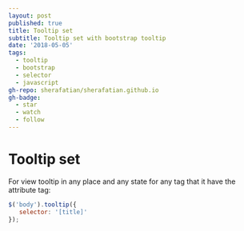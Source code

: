 ```yaml
---
layout: post
published: true
title: Tooltip set
subtitle: Tooltip set with bootstrap tooltip
date: '2018-05-05'
tags:
  - tooltip
  - bootstrap
  - selector
  - javascript
gh-repo: sherafatian/sherafatian.github.io
gh-badge:
  - star
  - watch
  - follow
---
```


# Tooltip set
For view tooltip in any place and any state
for any tag that it have the attribute tag:

```javascript
$('body').tooltip({
   selector: '[title]'
});
```